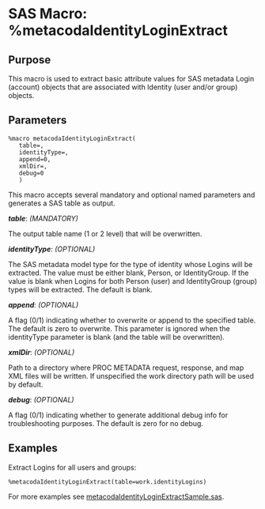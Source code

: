 # SAS Macro: %metacodaIdentityLoginExtract

## Purpose

This macro is used to extract basic attribute values for SAS metadata Login (account)
objects that are associated with Identity (user and/or group) objects.

## Parameters

    %macro metacodaIdentityLoginExtract(
       table=,
       identityType=,
       append=0,
       xmlDir=,
       debug=0
       )

This macro accepts several mandatory and optional named parameters and generates a SAS table
as output.

***table***: _(MANDATORY)_

The output table name (1 or 2 level) that will be overwritten.

***identityType***: _(OPTIONAL)_

The SAS metadata model type for the type of identity whose Logins will be extracted.
The value must be either blank, Person, or IdentityGroup.
If the value is blank when Logins for both Person (user) and IdentityGroup (group) types will be
extracted. The default is blank.

***append***: _(OPTIONAL)_

A flag (0/1) indicating whether to overwrite or append to the specified table.
The default is zero to overwrite.
This parameter is ignored when the identityType parameter is blank (and the table will be
overwritten).

***xmlDir***: _(OPTIONAL)_
 
Path to a directory where PROC METADATA request, response, and map XML files will be written.
If unspecified the work directory path will be used by default.

***debug***: _(OPTIONAL)_

A flag (0/1) indicating whether to generate additional debug info for troubleshooting purposes.
The default is zero for no debug.

## Examples

Extract Logins for all users and groups:
 
    %metacodaIdentityLoginExtract(table=work.identityLogins)

For more examples see [metacodaIdentityLoginExtractSample.sas](https://github.com/Metacoda/idsync-utils/blob/master/samples/metacodaIdentityLoginExtractSample.sas).